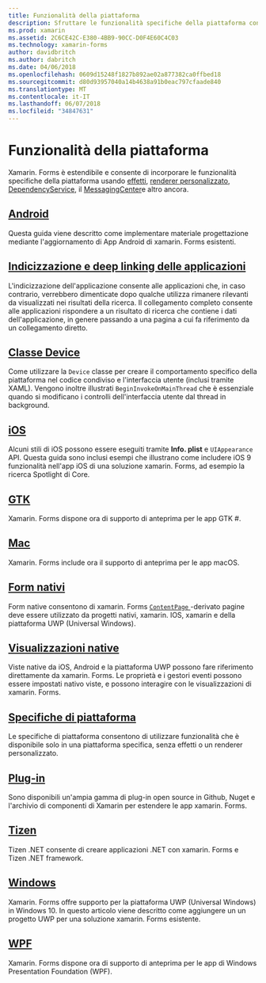 ```yaml
---
title: Funzionalità della piattaforma
description: Sfruttare le funzionalità specifiche della piattaforma con xamarin. Forms
ms.prod: xamarin
ms.assetid: 2C6CE42C-E380-4BB9-90CC-D0F4E60C4C03
ms.technology: xamarin-forms
author: davidbritch
ms.author: dabritch
ms.date: 04/06/2018
ms.openlocfilehash: 0609d15248f1827b892ae02a877382ca0ffbed18
ms.sourcegitcommit: d80d93957040a14b4638a91b0eac797cfaade840
ms.translationtype: MT
ms.contentlocale: it-IT
ms.lasthandoff: 06/07/2018
ms.locfileid: "34847631"
---
```

# <a name="platform-features"></a>Funzionalità della piattaforma

Xamarin. Forms è estendibile e consente di incorporare le funzionalità specifiche della piattaforma usando [effetti](~/xamarin-forms/app-fundamentals/effects/index.md), [renderer personalizzato](~/xamarin-forms/app-fundamentals/custom-renderer/index.md), [DependencyService](~/xamarin-forms/app-fundamentals/dependency-service/index.md), il [MessagingCenter](~/xamarin-forms/app-fundamentals/messaging-center.md)e altro ancora.

## <a name="androidandroidindexmd"></a>[Android](android/index.md)

Questa guida viene descritto come implementare materiale progettazione mediante l'aggiornamento di App Android di xamarin. Forms esistenti.

## <a name="application-indexing-and-deep-linkingdeep-linkingmd"></a>[Indicizzazione e deep linking delle applicazioni](deep-linking.md)

L'indicizzazione dell'applicazione consente alle applicazioni che, in caso contrario, verrebbero dimenticate dopo qualche utilizza rimanere rilevanti da visualizzati nei risultati della ricerca. Il collegamento completo consente alle applicazioni rispondere a un risultato di ricerca che contiene i dati dell'applicazione, in genere passando a una pagina a cui fa riferimento da un collegamento diretto.

## <a name="device-classdevicemd"></a>[Classe Device](device.md)

Come utilizzare la `Device` classe per creare il comportamento specifico della piattaforma nel codice condiviso e l'interfaccia utente (inclusi tramite XAML). Vengono inoltre illustrati `BeginInvokeOnMainThread` che è essenziale quando si modificano i controlli dell'interfaccia utente dal thread in background.

## <a name="iosiosindexmd"></a>[iOS](ios/index.md)

Alcuni stili di iOS possono essere eseguiti tramite **Info. plist** e `UIAppearance` API. Questa guida sono inclusi esempi che illustrano come includere iOS 9 funzionalità nell'app iOS di una soluzione xamarin. Forms, ad esempio la ricerca Spotlight di Core.

## <a name="gtkgtkmd"></a>[GTK](gtk.md)

Xamarin. Forms dispone ora di supporto di anteprima per le app GTK #.

## <a name="macmacmd"></a>[Mac](mac.md)

Xamarin. Forms include ora il supporto di anteprima per le app macOS.

## <a name="native-formsnative-formsmd"></a>[Form nativi](native-forms.md)

Form native consentono di xamarin. Forms [ `ContentPage` ](https://developer.xamarin.com/api/type/Xamarin.Forms.ContentPage/)-derivato pagine deve essere utilizzato da progetti nativi, xamarin. IOS, xamarin e della piattaforma UWP (Universal Windows).

## <a name="native-viewsnative-viewsindexmd"></a>[Visualizzazioni native](native-views/index.md)

Viste native da iOS, Android e la piattaforma UWP possono fare riferimento direttamente da xamarin. Forms. Le proprietà e i gestori eventi possono essere impostati nativo viste, e possono interagire con le visualizzazioni di xamarin. Forms.

## <a name="platform-specificsplatform-specificsindexmd"></a>[Specifiche di piattaforma](platform-specifics/index.md)

Le specifiche di piattaforma consentono di utilizzare funzionalità che è disponibile solo in una piattaforma specifica, senza effetti o un renderer personalizzato.

## <a name="pluginspluginsmd"></a>[Plug-in](plugins.md)

Sono disponibili un'ampia gamma di plug-in open source in Github, Nuget e l'archivio di componenti di Xamarin per estendere le app xamarin. Forms.

## <a name="tizentizenmd"></a>[Tizen](tizen.md)

Tizen .NET consente di creare applicazioni .NET con xamarin. Forms e Tizen .NET framework.

## <a name="windowswindowsindexmd"></a>[Windows](windows/index.md)

Xamarin. Forms offre supporto per la piattaforma UWP (Universal Windows) in Windows 10. In questo articolo viene descritto come aggiungere un un progetto UWP per una soluzione xamarin. Forms esistente.

## <a name="wpfwpfmd"></a>[WPF](wpf.md)

Xamarin. Forms dispone ora di supporto di anteprima per le app di Windows Presentation Foundation (WPF).
